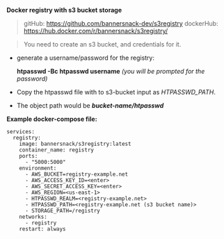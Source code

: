 
**Docker registry with s3 bucket storage**

> gitHub: https://github.com/bannersnack-dev/s3registry
> dockerHub: https://hub.docker.com/r/bannersnack/s3registry/

> You need to create an s3 bucket, and credentials for it.

 - generate a username/password for the registry:

    **htpasswd -Bc htpasswd username** *(you will be prompted for the password)*

- Copy the htpasswd file with to s3-bucket input as *HTPASSWD_PATH*. 
- The object path would be ***bucket-name/htpasswd***

**Example docker-compose file:**

    services:
      registry:
        image: bannersnack/s3registry:latest
        container_name: registry
        ports:
          - "5000:5000"
        environment:
          - AWS_BUCKET=registry-example.net
          - AWS_ACCESS_KEY_ID=<enter>
          - AWS_SECRET_ACCESS_KEY=<enter>
          - AWS_REGION=<us-east-1>
          - HTPASSWD_REALM=<registry-example.net>
          - HTPASSWD_PATH=<registry-example.net (s3 bucket name)>
          - STORAGE_PATH=/registry
        networks: 
          - registry
        restart: always